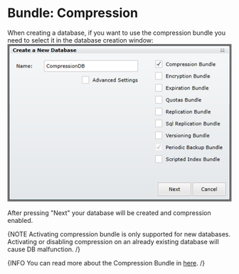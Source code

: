 # Bundle: Compression

When creating a database, if you want to use the compression bundle you need to select it in the database creation window:  
![Tasks Fig 1](Images/studio_compression_1.PNG)  

After pressing "Next" your database will be created and compression enabled.

{NOTE Activating compression bundle is only supported for new databases. Activating or disabling compression on an already existing database will cause DB malfunction. /}

{INFO You can read more about the Compression Bundle in [here](../../server/extending/bundles/compression). /}